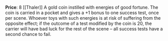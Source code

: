 **Price**: 8 [[Thaler]]
A gold coin instilled with energies of good fortune. The coin is carried in a pocket and gives a +1 bonus to one success test, once per scene. Whoever toys with such energies is at risk of suffering from the opposite effect; if the outcome of a test modified by the coin is 20, the carrier will have bad luck for the rest of the scene – all success tests have a second chance to fail.
